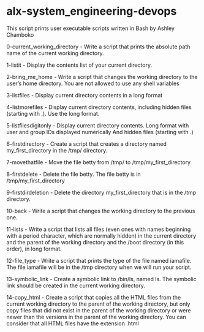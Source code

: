 # alx-system_engineering-devops
 This script prints user executable scripts written in Bash by Ashley Chamboko

 0-current_working_directory - Write a script that prints the absolute path name of the current working directory.

 1-listit - Display the contents list of your current directory.

 2-bring_me_home - Write a script that changes the working directory to the user’s home directory. You are not allowed to use any shell variables

 3-listfiles - Display current directory contents in a long format

 4-listmorefiles - Display current directory contents, including hidden files (starting with .). Use the long format.

 5-listfilesdigitonly - Display current directory contents. Long format with user and group IDs displayed numerically And hidden files (starting with .)

 6-firstdirectory - Create a script that creates a directory named my_first_directory in the /tmp/ directory.

 7-movethatfile - Move the file betty from /tmp/ to /tmp/my_first_directory

 8-firstdelete - Delete the file betty. The file betty is in /tmp/my_first_directory

 9-firstdirdeletion - Delete the directory my_first_directory that is in the /tmp directory.

 10-back - Write a script that changes the working directory to the previous one.

 11-lists - Write a script that lists all files (even ones with names beginning with a period character, which are normally hidden) in the current directory and the parent of the working directory and the /boot directory (in this order), in long format.

 12-file_type - Write a script that prints the type of the file named iamafile. The file iamafile will be in the /tmp directory when we will run your script.

 13-symbolic_link - Create a symbolic link to /bin/ls, named ls. The symbolic link should be created in the current working directory.

 14-copy_html - Create a script that copies all the HTML files from the current working directory to the parent of the working directory, but only copy files that did not exist in the parent of the working directory or were newer than the versions in the parent of the working directory. You can consider that all HTML files have the extension .html
